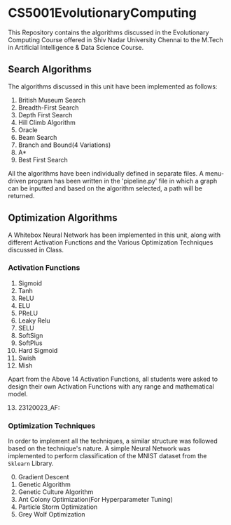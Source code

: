 # CS5001EvolutionaryComputing

This Repository contains the algorithms discussed in the Evolutionary Computing Course offered in Shiv Nadar University Chennai to the M.Tech in Artificial Intelligence & Data Science Course.

## Search Algorithms

The algorithms discussed in this unit have been implemented as follows:

1. British Museum Search
2. Breadth-First Search
3. Depth First Search
4. Hill Climb Algorithm
5. Oracle
6. Beam Search
7. Branch and Bound(4 Variations)
8. A*
9. Best First Search

All the algorithms have been individually defined in separate files. A menu-driven program has been written in the 'pipeline.py' file in which a graph can be inputted and based on the algorithm selected, a path will be returned.


## Optimization Algorithms

A Whitebox Neural Network has been implemented in this unit, along with different Activation Functions and the Various Optimization Techniques discussed in Class.

### Activation Functions

1. Sigmoid
2. Tanh
3. ReLU
4. ELU
5. PReLU
6. Leaky Relu
7. SELU
8. SoftSign
9. SoftPlus
10. Hard Sigmoid
11. Swish
12. Mish

Apart from the Above 14 Activation Functions, all students were asked to design their own Activation Functions with any range and mathematical model.

13. 23120023_AF:

### Optimization Techniques
In order to implement all the techniques, a similar structure was followed based on the technique's nature. A simple Neural Network was implemented to perform classification of the MNIST dataset from the `Sklearn` Library.

0. Gradient Descent
1. Genetic Algorithm
2. Genetic Culture Algorithm
3. Ant Colony Optimization(For Hyperparameter Tuning)
4. Particle Storm Optimization
5. Grey Wolf Optimization
